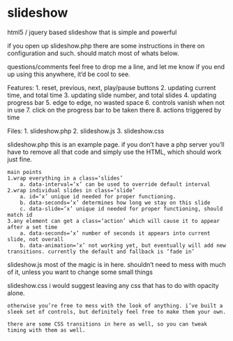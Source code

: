 slideshow
=========

html5 / jquery based slideshow that is simple and powerful

if you open up slideshow.php there are some instructions in there on configuration and such. should match most of whats below.

questions/comments feel free to drop me a line, and let me know if you end up using this anywhere, it’d be cool to see.

Features:
	1. reset, previous, next, play/pause buttons
	2. updating current time, and total time
	3. updating slide number, and total slides
	4. updating progress bar
	5. edge to edge, no wasted space
	6. controls vanish when not in use
	7. click on the progress bar to be taken there
	8. actions triggered by time

Files:
	1. slideshow.php
	2. slideshow.js
	3. slideshow.css

slideshow.php
	this is an example page. if you don’t have a php server you’ll have to remove all that code and simply use the HTML, which should work just fine.

	main points
	1.wrap everything in a class=‘slides’
		a. data-interval=‘x’ can be used to override default interval
	2.wrap individual slides in class=‘slide’
		a. id=‘x’ unique id needed for proper functioning.
		b. data-seconds=‘x’ determines how long we stay on this slide
		c. data-slide=‘x’ unique id needed for proper functioning, should match id
	3.any element can get a class=‘action’ which will cause it to appear after a set time
		a. data-seconds=‘x’ number of seconds it appears into current slide, not overall
		b. data-animation=‘x’ not working yet, but eventually will add new transitions. currently the default and fallback is ‘fade in’


slideshow.js
	most of the magic is in here. shouldn’t need to mess with much of it, unless you want to change some small things

slideshow.css
	i would suggest leaving any css that has to do with opacity alone.

	otherwise you’re free to mess with the look of anything. i’ve built a sleek set of controls, but definitely feel free to make them your own.

	there are some CSS transitions in here as well, so you can tweak timing with them as well.